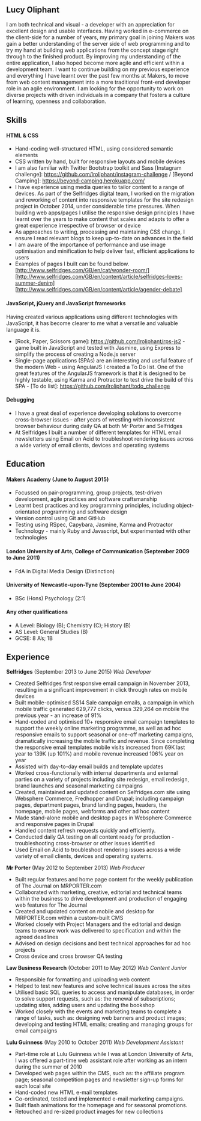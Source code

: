 ## Lucy Oliphant

I am both technical and visual - a developer with an appreciation for excellent design and usable interfaces. Having worked in e-commerce on the client-side for a number of years, my primary goal in joining Makers was gain a better understanding of the server side of web programming and to try my hand at building web applications from the concept stage right through to the finished product. By improving my understanding of the entire application, I also hoped become more agile and efficient within a development team. I want to continue building on my previous experience and everything I have learnt over the past few months at Makers, to move from web content management into a more traditional front-end developer role in an agile environment. I am looking for the opportunity to work on diverse projects with driven individuals in a company that fosters a culture of learning, openness and collaboration.




## Skills

#### HTML & CSS

- Hand-coding well-structured HTML, using considered semantic elements
- CSS written by hand, built for responsive layouts and mobile devices
- I am also familiar with Twitter Bootstrap toolkit and Sass [Instagram challenge]: https://github.com/lroliphant/instagram-challenge / [Beyond Camping]: https://beyond-camping.herokuapp.com/
- I have experience using media queries to tailor content to a range of devices. As part of the Selfridges digital team, I worked on the migration and reworking of content into responsive templates for the site redesign project in October 2014, under considerable time pressures. When building web apps/pages I utilise the responsive design principles I have learnt over the years to make content that scales and adapts to offer a great experience irrespective of browser or device
- As approaches to writing, processing and maintaining CSS change, I ensure I read relevant blogs to keep up-to-date on advances in the field
- I am aware of the importance of performance and use image optimisation and minification to help deliver fast, efficient applications to users
- Examples of pages I built can be found below.
[http://www.selfridges.com/GB/en/cat/wonder-room/]
[http://www.selfridges.com/GB/en/content/article/selfridges-loves-summer-denim]
[http://www.selfridges.com/GB/en/content/article/agender-debate]


#### JavaScript, jQuery and JavaScript frameworks

Having created various applications using different technologies with JavaScript, it has become clearer to me what a versatile and valuable language it is.

- [Rock, Paper, Scissors game]: https://github.com/lroliphant/rps-js2 - game built in JavaScript and tested with Jasmine, using Express to simplify the process of creating a Node.js server
- Single-page applications (SPAs) are an interesting and useful feature of the modern Web - using AngularJS I created a To Do list. One of the great features of the AngularJS framework is that it is designed to be highly testable, using Karma and Protractor to test drive the build of this SPA - [To do list]: https://github.com/lroliphant/todo_challenge



#### Debugging

- I have a great deal of experience developing solutions to overcome cross-browser issues - after years of wrestling with inconsistent browser behaviour during daily QA at both Mr Porter and Selfridges
- At Selfridges I built a number of different templates for HTML email newsletters using Email on Acid to troubleshoot rendering issues across a wide variety of email clients, devices and operating systems




## Education

#### Makers Academy (June to August 2015)

- Focussed on pair-programming, group projects, test-driven development, agile practices and software craftsmanship
- Learnt best practices and key programming principles, including object-orientated programming and software design
- Version control using Git and GitHub
- Testing using RSpec, Capybara, Jasmine, Karma and Protractor
- Technology - mainly Ruby and Javascript, but experimented with other technologies



#### London University of Arts, College of Communication (September 2009 to June 2011)

 - FdA in Digital Media Design (Distinction)


#### University of Newcastle-upon-Tyne (September 2001 to June 2004)

- BSc (Hons) Psychology (2:1)


#### Any other qualifications

- A Level: Biology (B); Chemistry (C); History (B)
- AS Level: General Studies (B)
- GCSE: 8 A’s; 1B




## Experience

**Selfridges** (September 2013 to June 2015)
*Web Developer*  

- Created Selfridges first responsive email campaign in November 2013, resulting in a significant improvement in click through rates on mobile devices
- Built mobile-optimised SS14 Sale campaign emails, a campaign in which mobile traffic generated 629,777 clicks, versus 329,264 on mobile the previous year - an increase of 91%
- Hand-coded and optimised 10+ responsive email campaign templates to support the weekly online marketing programme, as well as ad hoc responsive emails to support seasonal or one-off marketing campaigns, dramatically increasing the mobile traffic and revenue. Since completing the responsive email templates mobile visits increased from 69K last year to 139K (up 101%) and mobile revenue increased 106% year on year
- Assisted with day-to-day email builds and template updates
- Worked cross-functionally with internal departments and external parties on a variety of projects including site redesign, email redesign, brand launches and seasonal marketing campaigns
- Created, maintained and updated content on Selfridges.com site using Websphere Commerce, Fredhopper and Drupal; including campaign pages, department pages, brand landing pages, headers, the homepage, mobile pages, webforms and other ad hoc content
- Made stand-alone mobile and desktop pages in Websphere Commerce and responsive pages in Drupal
- Handled content refresh requests quickly and efficiently.
- Conducted daily QA testing on all content ready for production - troubleshooting cross-browser or other issues identified
- Used Email on Acid to troubleshoot rendering issues across a wide variety of email clients, devices and
operating systems. 


**Mr Porter** (May 2012 to September 2013)
*Web Producer*  

- Built regular features and home page content for the weekly publication of The Journal on MRPORTER.com
- Collaborated with marketing, creative, editorial and technical teams within the business to drive development and production of engaging web features for The Journal
- Created and updated content on mobile and desktop for MRPORTER.com within a custom-built CMS
- Worked closely with Project Managers and the editorial and design teams to ensure work was delivered to specification and within the agreed deadlines
- Advised on design decisions and best technical approaches for ad hoc projects
- Cross device and cross browser QA testing


**Law Business Research** (October 2011 to May 2012)
*Web Content Junior*  

- Responsible for formatting and uploading web content
- Helped to test new features and solve technical issues across the sites
- Utilised basic SQL queries to access and manipulate databases, in order to solve support requests, such
as: the renewal of subscriptions; updating sites, adding users and updating the bookshop
- Worked closely with the events and marketing teams to complete a range of tasks, such as: designing
web banners and product images; developing and testing HTML emails; creating and managing groups
for email campaigns


**Lulu Guinness** (May 2010 to October 2011)
*Web Development Assistant*  

- Part-time role at Lulu Guinness while I was at London University of Arts, I was offered a part-time web assistant role after working as an intern during the summer of 2010
- Developed web pages within the CMS, such as: the affiliate program page; seasonal competition pages
and newsletter sign-up forms for each local site
- Hand-coded new HTML e-mail templates
- Co-ordinated, tested and implemented e-mail marketing campaigns.
- Built flash animations for the homepage and for seasonal promotions.
- Retouched and re-sized product images for new collections

